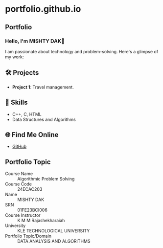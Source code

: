 # portfolio.github.io
## Portfolio
### Hello, I'm MISHTY DAK👋

I am passionate about technology and problem-solving. Here's a glimpse of my work:

## 🛠️ Projects
- **Project 1**: Travel management.

## 🚀 Skills
- C++, C, HTML
- Data Structures and Algorithms

## 🌐 Find Me Online
- [GitHub](https://github.com/mishtydak)

## Portfolio Topic

<dl>
<dt>Course Name</dt>
<dd>Algorithmic Problem Solving</dd>
<dt>Course Code</dt>
<dd>24ECAC203</dd>
<dt>Name</dt>
<dd>MISHTY DAK</dd>
<dt>SRN</dt>
<dd>01FE23BCI006</dd>
<dt>Course Instructor</dt>
<dd>K M M Rajashekharaiah</dd>
<dt>University</dt>
<dd>KLE TECHNOLOGICAL UNIVERSITY</dd>
<dt>Portfolio Topic/Domain</dt>
<dd>DATA ANALYSIS AND ALGORITHMS</dd>
</dl>

<br> 
